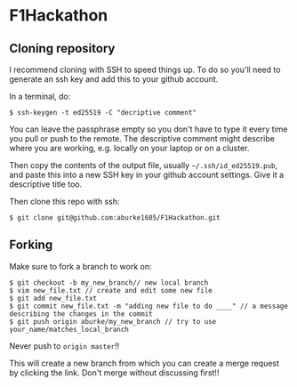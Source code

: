 # F1Hackathon

## Cloning repository

I recommend cloning with SSH to speed things up. To do so you'll need to generate an ssh key and add this to your github account.

In a terminal, do:

```
$ ssh-keygen -t ed25519 -C "decriptive comment"
```

You can leave the passphrase empty so you don't have to type it every time you pull or push to the remote. The descriptive comment might describe where you are working, e.g. locally on your laptop or on a cluster.

Then copy the contents of the output file, usually `~/.ssh/id_ed25519.pub`, and paste this into a new SSH key in your github account settings. Give it a descriptive title too.

Then clone this repo with ssh:

```
$ git clone git@github.com:aburke1605/F1Hackathon.git
```

## Forking

Make sure to fork a branch to work on:

```
$ git checkout -b my_new_branch// new local branch
$ vim new_file.txt // create and edit some new file
$ git add new_file.txt
$ git commit new_file.txt -m "adding new file to do ____" // a message describing the changes in the commit
$ git push origin aburke/my_new_branch // try to use your_name/matches_local_branch
```

Never push to `origin master`!!

This will create a new branch from which you can create a merge request by clicking the link. Don't merge without discussing first!!
